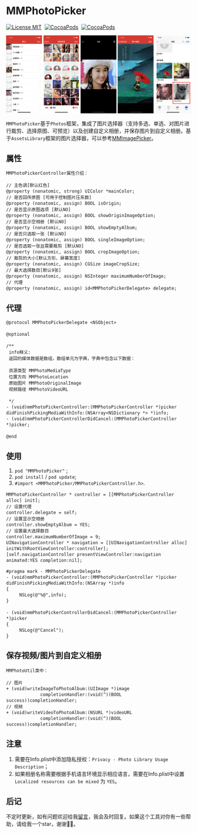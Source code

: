 # MMPhotoPicker

[![License MIT](https://img.shields.io/badge/license-MIT-green.svg?style=flat)](https://raw.githubusercontent.com/ChellyLau/MMPhotoPicker/master/LICENSE)&nbsp;
[![CocoaPods](http://img.shields.io/cocoapods/v/MMPhotoPicker.svg?style=flat)](http://cocoapods.org/pods/MMPhotoPicker)&nbsp;
[![CocoaPods](http://img.shields.io/cocoapods/p/MMPhotoPicker.svg?style=flat)](http://cocoapods.org/pods/MMPhotoPicker)&nbsp;

![MMPhotoPicker](Screenshot.png)


`MMPhotoPicker`基于`Photos`框架，集成了图片选择器（支持多选、单选、对图片进行裁剪、选择原图、可预览）以及创建自定义相册，并保存图片到自定义相册。基于`AssetsLibrary`框架的图片选择器，可以参考[MMImagePicker](https://github.com/ChellyLau/MMImagePicker)。


## 属性

```objc
MMPhotoPickerController属性介绍：
   
// 主色调[默认红色]
@property (nonatomic, strong) UIColor *mainColor;
// 是否回传原图 [可用于控制图片压系数]
@property (nonatomic, assign) BOOL isOrigin;
// 是否显示原图选项 [默认NO]
@property (nonatomic, assign) BOOL showOriginImageOption;
// 是否显示空相册 [默认NO]
@property (nonatomic, assign) BOOL showEmptyAlbum;
// 是否只选取一张 [默认NO]
@property (nonatomic, assign) BOOL singleImageOption;
// 是否选取一张且需要裁剪 [默认NO]
@property (nonatomic, assign) BOOL cropImageOption;
// 裁剪的大小[默认方形、屏幕宽度]
@property (nonatomic, assign) CGSize imageCropSize;
// 最大选择数目[默认9张]
@property (nonatomic, assign) NSInteger maximumNumberOfImage;
// 代理
@property (nonatomic, assign) id<MMPhotoPickerDelegate> delegate;
```

## 代理

```objc
@protocol MMPhotoPickerDelegate <NSObject>

@optional

/**
 info释义:
 返回的媒体数据是数组，数组单元为字典，字典中包含以下数据：

 资源类型 MMPhotoMediaType
 位置方向 MMPhotoLocation
 原始图片 MMPhotoOriginalImage
 视频路径 MMPhotoVideoURL

 */
- (void)mmPhotoPickerController:(MMPhotoPickerController *)picker didFinishPickingMediaWithInfo:(NSArray<NSDictionary *> *)info;
- (void)mmPhotoPickerControllerDidCancel:(MMPhotoPickerController *)picker;

@end

```
  
## 使用

1. `pod "MMPhotoPicker"` ;
2. `pod install` / `pod update`;
3. `#import <MMPhotoPicker/MMPhotoPickerController.h>`.

```objc
MMPhotoPickerController * controller = [[MMPhotoPickerController alloc] init];
// 设置代理
controller.delegate = self;
// 设置显示空相册
controller.showEmptyAlbum = YES;
// 设置最大选择数目
controller.maximumNumberOfImage = 9;
UINavigationController * navigation = [[UINavigationController alloc] initWithRootViewController:controller];
[self.navigationController presentViewController:navigation animated:YES completion:nil];
```

```objc
#pragma mark - MMPhotoPickerDelegate
- (void)mmPhotoPickerController:(MMPhotoPickerController *)picker didFinishPickingMediaWithInfo:(NSArray *)info
{
     NSLog(@"%@",info);
}

- (void)mmPhotoPickerControllerDidCancel:(MMPhotoPickerController *)picker
{
     NSLog(@"Cancel");
}
```

## 保存视频/图片到自定义相册

```objc
MMPhotoUtil类中：

// 图片
+ (void)writeImageToPhotoAlbum:(UIImage *)image
             completionHandler:(void(^)(BOOL success))completionHandler;
// 视频
+ (void)writeVideoToPhotoAlbum:(NSURL *)videoURL
             completionHandler:(void(^)(BOOL success))completionHandler;
```

## 注意

1. 需要在Info.plist中添加隐私授权：`Privacy - Photo Library Usage Description`；
2. 如果相册名称需要根据手机语言环境显示相应语言，需要在Info.plist中设置`Localized resources can be mixed` 为 `YES`。

## 后记

不定时更新，如有问题欢迎给我[留言](https://github.com/ChellyLau/MMPhotoPicker/issues)，我会及时回复。如果这个工具对你有一些帮助，请给我一个star，谢谢🌹🌹。




